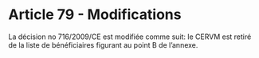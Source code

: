 # Article 79 - Modifications


La décision no 716/2009/CE est modifiée comme suit: le CERVM est retiré de la liste de bénéficiaires figurant au point B de l’annexe.
